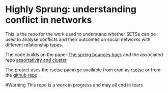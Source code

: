 # Highly Sprung: understanding conflict in networks

This is the repo for the work used to understand whether SETSe can be used to analyse conflicts and their outcomes on social networks with different relationship types.

The code builds on the paper [The spring bounces back](https://doi.org/10.1007/s41109-020-00329-4) and the associated repo  [assortativity and cluster](https://github.com/JonnoB/SETSe_assortativity_and_clusters)

The project uses the rsetse pacakge available from cran as [rsetse](https://CRAN.R-project.org/package=rsetse) or from the [github repo](https://github.com/JonnoB/rSETSe)


#Warning
This repo is a work in progress and may all end in tears

